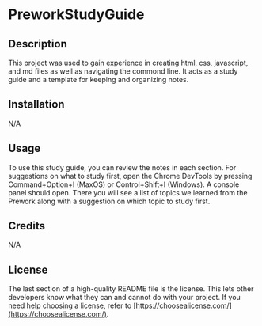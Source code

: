 # PreworkStudyGuide

## Description

This project was used to gain experience in creating html, css, javascript, and md files as well as navigating the commond line. It acts as a study guide and a template for keeping and organizing notes.

## Installation

N/A

## Usage

To use this study guide, you can review the notes in each section. For suggestions on what to study first, open the Chrome DevTools by pressing Command+Option+I (MaxOS) or Control+Shift+I (Windows). A console panel should open. There you will see a list of topics we learned from the Prework along with a suggestion on which topic to study first.

## Credits

N/A

## License

The last section of a high-quality README file is the license. This lets other developers know what they can and cannot do with your project. If you need help choosing a license, refer to [https://choosealicense.com/](https://choosealicense.com/).
